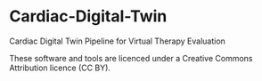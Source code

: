 # Cardiac-Digital-Twin
Cardiac Digital Twin Pipeline for Virtual Therapy Evaluation

These software and tools are licenced under a Creative Commons Attribution licence (CC BY).
